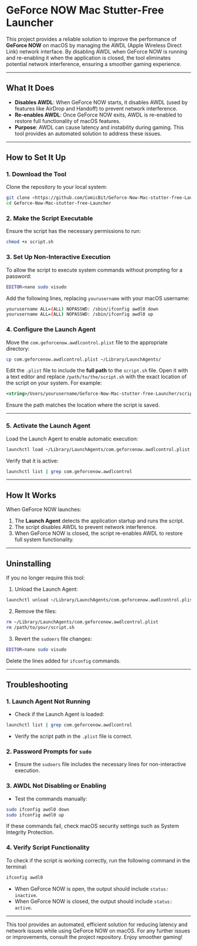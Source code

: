 # GeForce NOW Mac Stutter-Free Launcher

This project provides a reliable solution to improve the performance of **GeForce NOW** on macOS by managing the AWDL (Apple Wireless Direct Link) network interface. By disabling AWDL when GeForce NOW is running and re-enabling it when the application is closed, the tool eliminates potential network interference, ensuring a smoother gaming experience.

---

## What It Does
- **Disables AWDL**: When GeForce NOW starts, it disables AWDL (used by features like AirDrop and Handoff) to prevent network interference.
- **Re-enables AWDL**: Once GeForce NOW exits, AWDL is re-enabled to restore full functionality of macOS features.
- **Purpose**: AWDL can cause latency and instability during gaming. This tool provides an automated solution to address these issues.

---

## How to Set It Up

### 1. **Download the Tool**
Clone the repository to your local system:
```bash
git clone <https://github.com/ComicBit/Geforce-Now-Mac-stutter-free-Launcher>
cd Geforce-Now-Mac-stutter-free-Launcher
```

### 2. **Make the Script Executable**
Ensure the script has the necessary permissions to run:
```bash
chmod +x script.sh
```

### 3. **Set Up Non-Interactive Execution**
To allow the script to execute system commands without prompting for a password:
```bash
EDITOR=nano sudo visudo
```
Add the following lines, replacing `yourusername` with your macOS username:
```bash
yourusername ALL=(ALL) NOPASSWD: /sbin/ifconfig awdl0 down
yourusername ALL=(ALL) NOPASSWD: /sbin/ifconfig awdl0 up
```

### 4. **Configure the Launch Agent**
Move the `com.geforcenow.awdlcontrol.plist` file to the appropriate directory:
```bash
cp com.geforcenow.awdlcontrol.plist ~/Library/LaunchAgents/
```

Edit the `.plist` file to include the **full path** to the `script.sh` file. Open it with a text editor and replace `/path/to/the/script.sh` with the exact location of the script on your system. For example:
```xml
<string>/Users/yourusername/Geforce-Now-Mac-stutter-free-Launcher/script.sh</string>
```
Ensure the path matches the location where the script is saved.

---

### 5. **Activate the Launch Agent**
Load the Launch Agent to enable automatic execution:
```bash
launchctl load ~/Library/LaunchAgents/com.geforcenow.awdlcontrol.plist
```
Verify that it is active:
```bash
launchctl list | grep com.geforcenow.awdlcontrol
```

---

## How It Works
When GeForce NOW launches:
1. The **Launch Agent** detects the application startup and runs the script.
2. The script disables AWDL to prevent network interference.
3. When GeForce NOW is closed, the script re-enables AWDL to restore full system functionality.

---

## Uninstalling
If you no longer require this tool:
1. Unload the Launch Agent:
```bash
launchctl unload ~/Library/LaunchAgents/com.geforcenow.awdlcontrol.plist
```
2. Remove the files:
```bash
rm ~/Library/LaunchAgents/com.geforcenow.awdlcontrol.plist
rm /path/to/your/script.sh
```
3. Revert the `sudoers` file changes:
```bash
EDITOR=nano sudo visudo
```
Delete the lines added for `ifconfig` commands.

---

## Troubleshooting

### 1. **Launch Agent Not Running**
- Check if the Launch Agent is loaded:
```bash
launchctl list | grep com.geforcenow.awdlcontrol
```
- Verify the script path in the `.plist` file is correct.

### 2. **Password Prompts for `sudo`**
- Ensure the `sudoers` file includes the necessary lines for non-interactive execution.

### 3. **AWDL Not Disabling or Enabling**
- Test the commands manually:
```bash
sudo ifconfig awdl0 down
sudo ifconfig awdl0 up
```
If these commands fail, check macOS security settings such as System Integrity Protection.

### 4. **Verify Script Functionality**
To check if the script is working correctly, run the following command in the terminal:
```bash
ifconfig awdl0
```
- When GeForce NOW is open, the output should include `status: inactive`.
- When GeForce NOW is closed, the output should include `status: active`.

---

This tool provides an automated, efficient solution for reducing latency and network issues while using GeForce NOW on macOS. For any further issues or improvements, consult the project repository. Enjoy smoother gaming!
